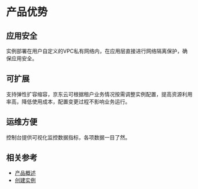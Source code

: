 # 产品优势

## 应用安全

实例部署在用户自定义的VPC私有网络内，在应用层直接进行网络隔离保护，确保应用安全。

## 可扩展

支持弹性扩容缩容，京东云可根据租户业务情况按需调整实例配置，提高资源利用率高，降低使用成本，配置变更过程不影响业务运行。

## 运维方便
控制台提供可视化监控数据指标，各项数据一目了然。

## 相关参考

- [产品概述](../Introduction/Product-Overview.md)
- [创建实例](../Getting-Started/Create-Instance.md)
